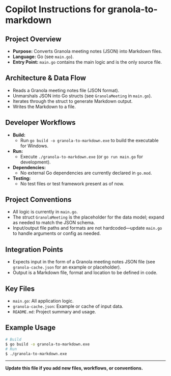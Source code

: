 # Copilot Instructions for granola-to-markdown

## Project Overview

- **Purpose:** Converts Granola meeting notes (JSON) into Markdown files.
- **Language:** Go (see `main.go`).
- **Entry Point:** `main.go` contains the main logic and is the only source file.

## Architecture & Data Flow

- Reads a Granola meeting notes file (JSON format).
- Unmarshals JSON into Go structs (see `GranolaMeeting` in `main.go`).
- Iterates through the struct to generate Markdown output.
- Writes the Markdown to a file.

## Developer Workflows

- **Build:**
  - Run `go build -o granola-to-markdown.exe` to build the executable for Windows.
- **Run:**
  - Execute `./granola-to-markdown.exe` (or `go run main.go` for development).
- **Dependencies:**
  - No external Go dependencies are currently declared in `go.mod`.
- **Testing:**
  - No test files or test framework present as of now.

## Project Conventions

- All logic is currently in `main.go`.
- The struct `GranolaMeeting` is the placeholder for the data model; expand as needed to match the JSON schema.
- Input/output file paths and formats are not hardcoded—update `main.go` to handle arguments or config as needed.

## Integration Points

- Expects input in the form of a Granola meeting notes JSON file (see `granola-cache.json` for an example or placeholder).
- Output is a Markdown file, format and location to be defined in code.

## Key Files

- `main.go`: All application logic.
- `granola-cache.json`: Example or cache of input data.
- `README.md`: Project summary and usage.

## Example Usage

```sh
# Build
$ go build -o granola-to-markdown.exe
# Run
$ ./granola-to-markdown.exe
```

---

**Update this file if you add new files, workflows, or conventions.**
